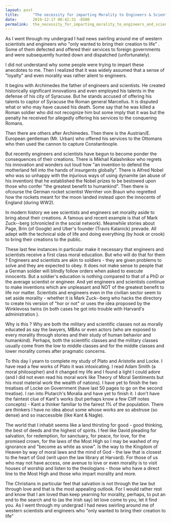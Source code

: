 ```yaml
---
layout: post
title:      "The necessity for imparting Morality to Engineers & Scientists"
date:       2019-12-17 00:42:31 -0500
permalink:  the_necessity_for_imparting_morality_to_engineers_and_scientists
---
```



As I went through my undergrad I had news swirling around me of western scientists and engineers who "only wanted to bring their creation to life" . Some of them defected and offered their services to foreign governments and were subsequently hunted down and dispatched (unfortunately).

I did not understand why some people were trying to impart these anecdotes to me. Then I realized that it was widely assumed that a sense of "loyalty" and even morality was rather alient to engineers. 

It begins with Archimedes the father of engineers and scientists. He created historically significant innovations and even employed his talents in the defense of his city of Syracuse. But he stands accused of offering his talents to captor of Syracuse the Roman general Marcellus.  It is disputed what or who may have caused his death. Some say that he was killed a Roman soldier who did not recognize him but some imply that it was but the penalty he received for allegedly offering his services to the conquering Romans. 

Then there are others after Archimedes. Then there is the Austrian/E. European gentleman (Mr. Urban) who offered his services to the Ottomans who then used the cannon to capture Constantinople. 

But recently engineers and scientists have begun to become ponder the consequences of their creations. There is Mikhail Kalashnikov who regrets his innovation and wonders out loud how "an invention to defend the motherland fell into the hands of insurgents globally". There is Alfred Nobel who was so unhappy with the injurious ways of using dynamite (an abuse of his invention) that he established the Nobel prizes to be bestowed upon those who confer "the greatest benefit to humankind". Then there is ofcourse the German rocket scientist Wernher von Braun who regretted how the rockets meant for the moon landed instead upon the innocents of England (during WW2). 

In modern history we see scientists and engineers set morality aside to bring about their creations. A famous and recent example is that of Mark Zuck--berg (chronicled in the social network). Meanwhile stories about Page, Brin (of Google) and Uber's founder (Travis Kalanick) prevade. All adept with the technical side of life and doing everything (by hook or crook) to bring their creations to the public.

These last few instances in particular make it necessary that engineers and scientists receive a first class moral education. But who will do that for them ? Engineers and scientists are akin to soldiers - they are given problems to solve and they are expected to obey. It does not make sense to people that a German soldier will blindly follow orders when asked to execute innocents. But a soldier's education is nothing compared to that of a PhD or the average scientist or engineer. And yet engineers and scientists continue to make inventions which are unpleasant and NOT of the greatest benefit to life nor matter. Scientists and engineers even in the civilian sector seem to set aside morality - whether it is Mark Zuck--berg who hacks the directory to create his version of "hor or not" or uses the idea proposed by the Winklevoss twins (in both cases he got into trouble with Harvard's administration ).

Why is this ? Why are both the military and scientific classes not as morally educated as say the lawyers, MBAs or even actors (who are exposed to every morality through stories and their study of human behavior and humankind). Perhaps, both the scientific classes and the military classes usually come from the low to middle classes and for the middle classes and lower morality comes after pragmatic concerns. 

To this day I yearn to complete my study of Plato and Aristotle and Locke. I have read a few works of Plato it was intoxicating. I read Adam Smith (a moral philosopher) and it changed my life and I found a light I could adore (and I did not even read his moral work like Theory of Moral Sentiments but his most material work the wealth of nations). I have yet to finish the two treatises of Locke on Government (have last 50 pages to go on the second treatise). I ran into Plutarch's Moralia and have yet to finish it. I don't have the faintest clue of Kant's works (but perhaps know a few Cliff notes concepts) - Kant a thinker familiar to the fairest 1% of the population. There are thinkers I have no idea about some whose works are so abstruse (so dense) and so inaccessible (like Kant & Nagle). 

The world that I inhabit seems like a land thirsting for good - good thinking, the best of deeds and the highest of spirits. I feel like David pleading for salvation, for redemption, for sanctuary, for peace, for love, for the promised crown, for the laws of the Most High so I may be washed of my ignorance and "become as white as snow". Is the way to the Kingdom of Heaven by way of moral laws and the mind of God - the law that is closest to the heart of God (writ upon the law library at Harvard). For those of us who may not have access, one avenue to love or even morality is to visit houses of worship and listen to the theologians - those who have a direct line to the Most High and those who impart morality and more. 

The Christians in particular feel that salvation is not through the law but through love and that is the most appealing outlook. For I would rather rest and know that I am loved than keep yearning for morality, perhaps, to put an end to the search and to (as the Irish say) let love come to you, let it find you. As I went through my undergrad I had news swirling around me of western scientists and engineers who "only wanted to bring their creation to life" 

